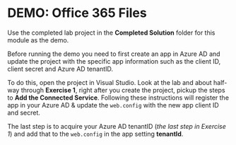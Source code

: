 # DEMO: Office 365 Files
Use the completed lab project in the **Completed Solution** folder for this module as the demo.

Before running the demo you need to first create an app in Azure AD and update the project with the specific app information such as the client ID, client secret and Azure AD tenantID.

To do this, open the project in Visual Studio. Look at the lab and about half-way through **Exercise 1**, right after you create the project, pickup the steps to **Add the Connected Service**. Following these instructions will register the app in your Azure AD & update the `web.config` with the new app client ID and secret. 

The last step is to acquire your Azure AD tenantID (*the last step in Exercise 1*) and add that to the `web.config` in the app setting **tenantId**.